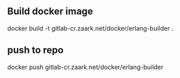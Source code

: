 
## Build docker image
docker build -t gitlab-cr.zaark.net/docker/erlang-builder .
## push to repo
docker push gitlab-cr.zaark.net/docker/erlang-builder
